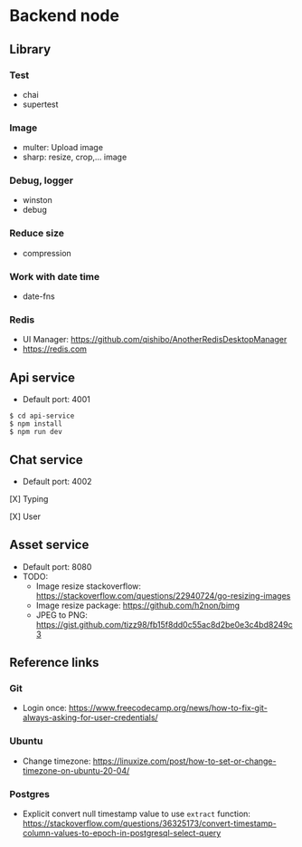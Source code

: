 # Backend node
## Library
### Test
- chai
- supertest
### Image
- multer: Upload image
- sharp: resize, crop,... image
### Debug, logger
- winston
- debug
### Reduce size
- compression
### Work with date time
- date-fns
### Redis
- UI Manager: https://github.com/qishibo/AnotherRedisDesktopManager 
- https://redis.com
## Api service
- Default port: 4001
```shell
$ cd api-service
$ npm install
$ npm run dev
```
## Chat service
- Default port: 4002

[X] Typing

[X] User

## Asset service
- Default port: 8080
- TODO:
    - Image resize stackoverflow: https://stackoverflow.com/questions/22940724/go-resizing-images 
    - Image resize package: https://github.com/h2non/bimg
    - JPEG to PNG: https://gist.github.com/tizz98/fb15f8dd0c55ac8d2be0e3c4bd8249c3

## Reference links

### Git
- Login once: https://www.freecodecamp.org/news/how-to-fix-git-always-asking-for-user-credentials/

### Ubuntu
- Change timezone: https://linuxize.com/post/how-to-set-or-change-timezone-on-ubuntu-20-04/

### Postgres
- Explicit convert null timestamp value to use `extract` function: https://stackoverflow.com/questions/36325173/convert-timestamp-column-values-to-epoch-in-postgresql-select-query